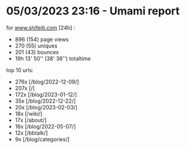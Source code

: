 # 05/03/2023 23:16 - Umami report
for www.shifeiti.com [24h] :

 - 896 (154) page views
 - 270 (55) uniques
 - 201 (43) bounces
 - 19h 13' 50'' (38' 36'') totaltime


top 10 urls:
 - 276x [/blog/2022-12-09/]
 - 207x [/]
 - 172x [/blog/2023-01-12/]
 - 35x [/blog/2022-12-22/]
 - 20x [/blog/2023-02-03/]
 - 18x [/wiki/]
 - 17x [/about/]
 - 16x [/blog/2022-05-07/]
 - 12x [/bbtalk/]
 - 9x [/blog/categories/]


